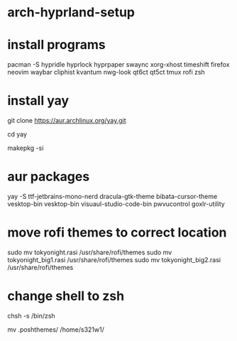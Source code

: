 # arch-hyprland-setup

# install programs
pacman -S hypridle hyprlock hyprpaper swaync xorg-xhost timeshift firefox neovim waybar cliphist kvantum nwg-look qt6ct qt5ct tmux rofi zsh 

# install yay

git clone https://aur.archlinux.org/yay.git

cd yay

makepkg -si

# aur packages

yay -S ttf-jetbrains-mono-nerd dracula-gtk-theme bibata-cursor-theme vesktop-bin vesktop-bin visuaul-studio-code-bin pwvucontrol goxlr-utility


# move rofi themes to correct location

  sudo mv tokyonight.rasi /usr/share/rofi/themes
  sudo mv tokyonight_big1.rasi /usr/share/rofi/themes
  sudo mv tokyonight_big2.rasi /usr/share/rofi/themes

# change shell to zsh 

chsh -s /bin/zsh

mv .poshthemes/ /home/s321w1/